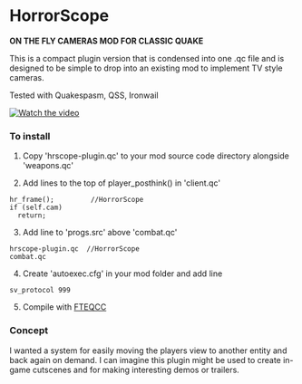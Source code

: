 # HorrorScope  
**ON THE FLY CAMERAS MOD FOR CLASSIC QUAKE**

This is a compact plugin version that is condensed into one .qc file and is designed to be simple to drop 
into an existing mod to implement TV style cameras.
 
Tested with Quakespasm, QSS, Ironwail

[![Watch the video](https://i.postimg.cc/FsrQQZBM/cover.jpg)](https://youtu.be/ko0owPH76PE)

### To install
1. Copy 'hrscope-plugin.qc' to your mod source code directory alongside 'weapons.qc'

2. Add lines to the top of player_posthink() in 'client.qc'
```
hr_frame();    		//HorrorScope	 
if (self.cam)
  return;
```

3. Add line to 'progs.src' above 'combat.qc'
```
hrscope-plugin.qc  //HorrorScope
combat.qc  
```

4. Create 'autoexec.cfg' in your mod folder and add line  
```
sv_protocol 999
```

5. Compile with [FTEQCC](https://fte.triptohell.info/downloads)



### Concept
I wanted a system for easily moving the players view to another entity and back again on demand.
I can imagine this plugin might be used to create in-game cutscenes and for making interesting demos or trailers.

